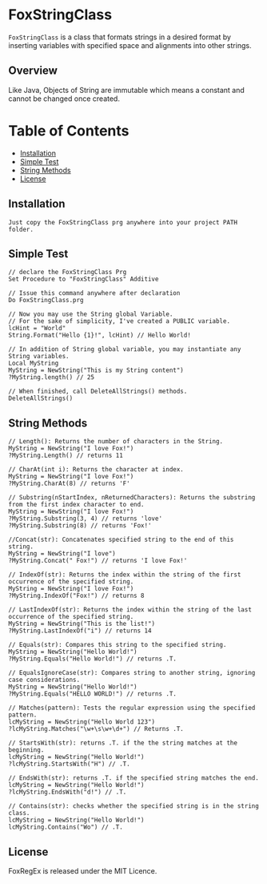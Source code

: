 # FoxStringClass

`FoxStringClass` is a class that formats strings in a desired format by inserting variables with specified space and alignments into other strings.

<h2>Overview</h2>

Like Java, Objects of String are immutable which means a constant and cannot be changed once created.

# Table of Contents

- [Installation](#installation)
- [Simple Test](#simple-test)
- [String Methods](#string-methods)
- [License](#license)


## Installation

```
Just copy the FoxStringClass prg anywhere into your project PATH folder.
```

## Simple Test
```xBase
// declare the FoxStringClass Prg
Set Procedure to "FoxStringClass" Additive

// Issue this command anywhere after declaration
Do FoxStringClass.prg

// Now you may use the String global Variable.
// For the sake of simplicity, I've created a PUBLIC variable.
lcHint = "World"
String.Format("Hello {1}!", lcHint) // Hello World!

// In addition of String global variable, you may instantiate any String variables.
Local MyString
MyString = NewString("This is my String content")
?MyString.length() // 25

// When finished, call DeleteAllStrings() methods.
DeleteAllStrings()
```
## String Methods

```xBase
// Length(): Returns the number of characters in the String.
MyString = NewString("I love Fox!")
?MyString.Length() // returns 11

// CharAt(int i): Returns the character at index.
MyString = NewString("I love Fox!")
?MyString.CharAt(8) // returns 'F'

// Substring(nStartIndex, nReturnedCharacters): Returns the substring from the first index character to end.
MyString = NewString("I love Fox!")
?MyString.Substring(3, 4) // returns 'love'
?MyString.Substring(8) // returns 'Fox!'

//Concat(str): Concatenates specified string to the end of this string.
MyString = NewString("I love")
?MyString.Concat(" Fox!") // returns 'I love Fox!'

// IndexOf(str): Returns the index within the string of the first occurrence of the specified string.
MyString = NewString("I love Fox!")
?MyString.IndexOf("Fox!") // returns 8

// LastIndexOf(str): Returns the index within the string of the last occurrence of the specified string.
MyString = NewString("This is the list!")
?MyString.LastIndexOf("i") // returns 14

// Equals(str): Compares this string to the specified string.
MyString = NewString("Hello World!")
?MyString.Equals("Hello World!") // returns .T.

// EqualsIgnoreCase(str): Compares string to another string, ignoring case considerations.
MyString = NewString("Hello World!")
?MyString.Equals("HELLO WORLD!") // returns .T.

// Matches(pattern): Tests the regular expression using the specified pattern.
lcMyString = NewString("Hello World 123")
?lcMyString.Matches("\w+\s\w+\d+") // Returns .T.

// StartsWith(str): returns .T. if the the string matches at the beginning.
lcMyString = NewString("Hello World!")
?lcMyString.StartsWith("H") // .T.

// EndsWith(str): returns .T. if the specified string matches the end.
lcMyString = NewString("Hello World!")
?lcMyString.EndsWith("d!") // .T.

// Contains(str): checks whether the specified string is in the string class.
lcMyString = NewString("Hello World!")
lcMyString.Contains("Wo") // .T.

```
## License

FoxRegEx is released under the MIT Licence.
